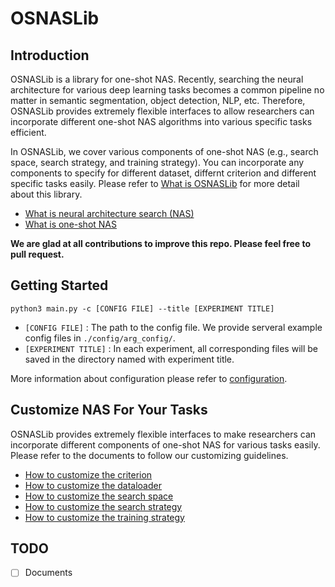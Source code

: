 # OSNASLib

## Introduction
OSNASLib is a library for one-shot NAS. Recently, searching the neural architecture for various deep learning tasks becomes a common pipeline no matter in semantic segmentation, object detection, NLP, etc. Therefore, OSNASLib provides extremely flexible interfaces to allow researchers can incorporate different one-shot NAS algorithms into various specific tasks efficient.

In OSNASLib, we cover various components of one-shot NAS (e.g., search space, search strategy, and training strategy). You can incorporate any components to specify for different dataset, differnt criterion and different specific tasks easily. 
Please refer to [What is OSNASLib](./doc/osnaslib.md) for more detail about this library.

* [What is neural architecture search (NAS)](./doc/nas.md)
* [What is one-shot NAS](./doc/one_shot_nas.md)

**We are glad at all contributions to improve this repo. Please feel free to pull request.**

## Getting Started
```
python3 main.py -c [CONFIG FILE] --title [EXPERIMENT TITLE]
```
* `[CONFIG FILE]` : The path to the config file. We provide serveral example config files in `./config/arg_config/`.
* `[EXPERIMENT TITLE]` : In each experiment, all corresponding files will be saved in the directory named with experiment title. 

More information about configuration please refer to [configuration](./doc/configuration.md).

## Customize NAS For Your Tasks
OSNASLib provides extremely flexible interfaces to make researchers can incorporate different components of one-shot NAS for various tasks easily.
Please refer to the documents to follow our customizing guidelines.
* [How to customize the criterion](./doc/customize/criterion.md)
* [How to customize the dataloader](./doc/customize/dataloader.md)
* [How to customize the search space](./doc/customize/search_space.md)
* [How to customize the search strategy](./doc/customize/search_strategy.md)
* [How to customize the training strategy](./doc/customize/training_strategy.md)

## TODO
* [ ] Documents

